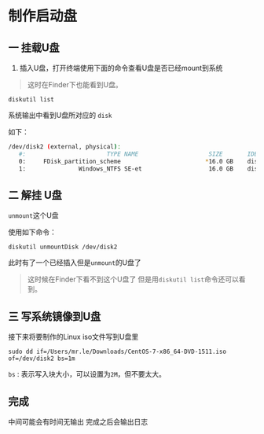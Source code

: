 # 制作启动盘

## 一 挂载U盘

1. 插入U盘，打开终端使用下面的命令查看U盘是否已经mount到系统

> 这时在Finder下也能看到U盘。

`diskutil list`

系统输出中看到U盘所对应的 `disk`

如下：

```bash
/dev/disk2 (external, physical):
   #:                       TYPE NAME                    SIZE       IDENTIFIER
   0:     FDisk_partition_scheme                        *16.0 GB    disk2
   1:               Windows_NTFS SE-et                   16.0 GB    disk2s1
```

## 二 解挂 U盘

`unmount`这个U盘

使用如下命令：

`diskutil unmountDisk /dev/disk2`

此时有了一个已经插入但是`unmount`的U盘了

> 这时候在Finder下看不到这个U盘了
> 但是用`diskutil list`命令还可以看到。

## 三 写系统镜像到U盘

接下来将要制作的Linux iso文件写到U盘里

`sudo dd if=/Users/mr.le/Downloads/CentOS-7-x86_64-DVD-1511.iso of=/dev/disk2 bs=1m`

`bs` : 表示写入块大小，可以设置为`2M`，但不要太大。

## 完成

中间可能会有时间无输出
完成之后会输出日志
